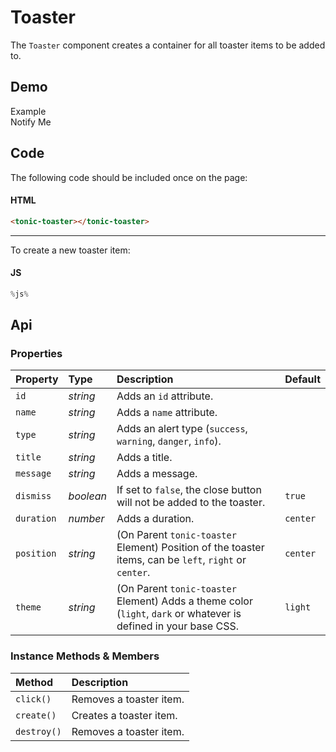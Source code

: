 # Toaster
The `Toaster` component creates a container for all toaster items to be added to.

## Demo

<tonic-toaster></tonic-toaster>

<div class="example">
  <div class="header">Example</div>
  <div class="content">
    <tonic-button
      id="tonic-toaster-example"
      value="notify-me">
      Notify Me
      </tonic-button>
  </div>
</div>

## Code

The following code should be included once on the page:

#### HTML
```html
<tonic-toaster></tonic-toaster>
```

---

To create a new toaster item:

#### JS
```js
%js%
```

## Api

### Properties

| Property | Type | Description | Default |
| :--- | :--- | :--- | :--- |
| `id` | *string* | Adds an `id` attribute. |  |
| `name` | *string* | Adds a `name` attribute. |  |
| `type` | *string* | Adds an alert type (`success`, `warning`, `danger`, `info`). |  |
| `title` | *string* | Adds a title. |  |
| `message` | *string* | Adds a message. |  |
| `dismiss` | *boolean* | If set to `false`, the close button will not be added to the toaster. | `true` |
| `duration` | *number* | Adds a duration. | `center` |
| `position` | *string* | (On Parent `tonic-toaster` Element) Position of the toaster items, can be `left`, `right` or `center`. | `center` |
| `theme` | *string* | (On Parent `tonic-toaster` Element) Adds a theme color (`light`, `dark` or whatever is defined in your base CSS. | `light` |

### Instance Methods & Members

| Method | Description |
| :--- | :--- |
| `click()` | Removes a toaster item. |
| `create()` | Creates a toaster item. |
| `destroy()` | Removes a toaster item. |
